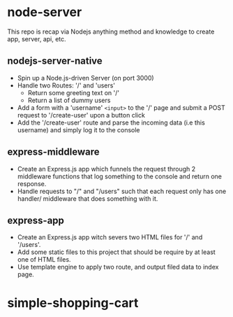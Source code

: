 # node-server
This repo is recap via Nodejs anything method and knowledge to create app, server, api, etc.

## nodejs-server-native
- Spin up a Node.js-driven Server (on port 3000)
- Handle two Routes: '/' and 'users'
  - Return some greeting text on '/'
  - Return a list of dummy users
- Add a form with a 'username' `<input>` to the '/' page and submit a POST request to '/create-user' upon a button click
- Add the '/create-user' route and parse the incoming data (i.e this username) and simply log it to the console

## express-middleware
- Create an Express.js app which funnels the request through 2 middleware functions that log something to the console and return one response.
- Handle requests to "/" and "/users" such that each request only has one handler/ middleware that does something with it.

## express-app
- Create an Express.js app witch severs two HTML files for '/' and '/users'.
- Add some static files to this project that should be require by at least one of HTML files.
- Use template engine to apply two route, and output filed data to index page.
# simple-shopping-cart
